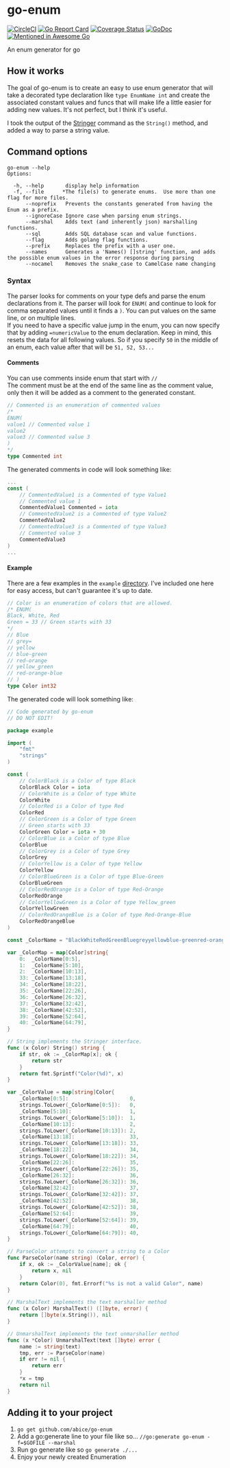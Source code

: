 # go-enum

[![CircleCI](https://circleci.com/gh/abice/go-enum.svg?style=svg&circle-token=b44c10ce16bcef76e86da801d67811a5ff71fc72)](https://circleci.com/gh/abice/go-enum)
[![Go Report Card](https://goreportcard.com/badge/github.com/abice/go-enum)](https://goreportcard.com/report/github.com/abice/go-enum)
[![Coverage Status](https://coveralls.io/repos/github/abice/go-enum/badge.svg)](https://coveralls.io/github/abice/go-enum)
[![GoDoc](https://godoc.org/github.com/abice/go-enum?status.svg)](https://godoc.org/github.com/abice/go-enum)
[![Mentioned in Awesome Go](https://awesome.re/mentioned-badge.svg)](https://github.com/avelino/awesome-go)

An enum generator for go

## How it works

The goal of go-enum is to create an easy to use enum generator that will take a decorated type declaration like `type EnumName int` and create the associated constant values and funcs that will make life a little easier for adding new values.
It's not perfect, but I think it's useful.

I took the output of the [Stringer](https://godoc.org/golang.org/x/tools/cmd/stringer) command as the `String()` method, and added a way to parse a string value.

## Command options

``` shell
go-enum --help
Options:

  -h, --help       display help information
  -f, --file      *The file(s) to generate enums.  Use more than one flag for more files.
      --noprefix   Prevents the constants generated from having the Enum as a prefix.
      --ignoreCase Ignore case when parsing enum strings.
      --marshal    Adds text (and inherently json) marshalling functions.
      --sql        Adds SQL database scan and value functions.
      --flag       Adds golang flag functions.
      --prefix     Replaces the prefix with a user one.
      --names      Generates a 'Names() []string' function, and adds the possible enum values in the error response during parsing
      --nocamel    Removes the snake_case to CamelCase name changing
```

### Syntax

The parser looks for comments on your type defs and parse the enum declarations from it.
The parser will look for `ENUM(` and continue to look for comma separated values until it finds a `)`.  You can put values on the same line, or on multiple lines.\
If you need to have a specific value jump in the enum, you can now specify that by adding `=numericValue` to the enum declaration.  Keep in mind, this resets the data for all following values.  So if you specify `50` in the middle of an enum, each value after that will be `51, 52, 53...`

#### Comments

You can use comments inside enum that start with `//`\
The comment must be at the end of the same line as the comment value, only then it will be added as a comment to the generated constant.

```go
// Commented is an enumeration of commented values
/*
ENUM(
value1 // Commented value 1
value2
value3 // Commented value 3
)
*/
type Commented int
```

The generated comments in code will look something like:

```go
...
const (
    // CommentedValue1 is a Commented of type Value1
    // Commented value 1
    CommentedValue1 Commented = iota
    // CommentedValue2 is a Commented of type Value2
    CommentedValue2
    // CommentedValue3 is a Commented of type Value3
    // Commented value 3
    CommentedValue3
)
...
```

#### Example

There are a few examples in the `example` [directory](example).
I've included one here for easy access, but can't guarantee it's up to date.

``` go
// Color is an enumeration of colors that are allowed.
/* ENUM(
Black, White, Red
Green = 33 // Green starts with 33
*/
// Blue
// grey=
// yellow
// blue-green
// red-orange
// yellow_green
// red-orange-blue
// )
type Color int32
```

The generated code will look something like:

``` go
// Code generated by go-enum
// DO NOT EDIT!

package example

import (
    "fmt"
    "strings"
)

const (
    // ColorBlack is a Color of type Black
    ColorBlack Color = iota
    // ColorWhite is a Color of type White
    ColorWhite
    // ColorRed is a Color of type Red
    ColorRed
    // ColorGreen is a Color of type Green
    // Green starts with 33
    ColorGreen Color = iota + 30
    // ColorBlue is a Color of type Blue
    ColorBlue
    // ColorGrey is a Color of type Grey
    ColorGrey
    // ColorYellow is a Color of type Yellow
    ColorYellow
    // ColorBlueGreen is a Color of type Blue-Green
    ColorBlueGreen
    // ColorRedOrange is a Color of type Red-Orange
    ColorRedOrange
    // ColorYellowGreen is a Color of type Yellow_green
    ColorYellowGreen
    // ColorRedOrangeBlue is a Color of type Red-Orange-Blue
    ColorRedOrangeBlue
)

const _ColorName = "BlackWhiteRedGreenBluegreyyellowblue-greenred-orangeyellow_greenred-orange-blue"

var _ColorMap = map[Color]string{
    0:  _ColorName[0:5],
    1:  _ColorName[5:10],
    2:  _ColorName[10:13],
    33: _ColorName[13:18],
    34: _ColorName[18:22],
    35: _ColorName[22:26],
    36: _ColorName[26:32],
    37: _ColorName[32:42],
    38: _ColorName[42:52],
    39: _ColorName[52:64],
    40: _ColorName[64:79],
}

// String implements the Stringer interface.
func (x Color) String() string {
    if str, ok := _ColorMap[x]; ok {
        return str
    }
    return fmt.Sprintf("Color(%d)", x)
}

var _ColorValue = map[string]Color{
    _ColorName[0:5]:                    0,
    strings.ToLower(_ColorName[0:5]):   0,
    _ColorName[5:10]:                   1,
    strings.ToLower(_ColorName[5:10]):  1,
    _ColorName[10:13]:                  2,
    strings.ToLower(_ColorName[10:13]): 2,
    _ColorName[13:18]:                  33,
    strings.ToLower(_ColorName[13:18]): 33,
    _ColorName[18:22]:                  34,
    strings.ToLower(_ColorName[18:22]): 34,
    _ColorName[22:26]:                  35,
    strings.ToLower(_ColorName[22:26]): 35,
    _ColorName[26:32]:                  36,
    strings.ToLower(_ColorName[26:32]): 36,
    _ColorName[32:42]:                  37,
    strings.ToLower(_ColorName[32:42]): 37,
    _ColorName[42:52]:                  38,
    strings.ToLower(_ColorName[42:52]): 38,
    _ColorName[52:64]:                  39,
    strings.ToLower(_ColorName[52:64]): 39,
    _ColorName[64:79]:                  40,
    strings.ToLower(_ColorName[64:79]): 40,
}

// ParseColor attempts to convert a string to a Color
func ParseColor(name string) (Color, error) {
    if x, ok := _ColorValue[name]; ok {
        return x, nil
    }
    return Color(0), fmt.Errorf("%s is not a valid Color", name)
}

// MarshalText implements the text marshaller method
func (x Color) MarshalText() ([]byte, error) {
    return []byte(x.String()), nil
}

// UnmarshalText implements the text unmarshaller method
func (x *Color) UnmarshalText(text []byte) error {
    name := string(text)
    tmp, err := ParseColor(name)
    if err != nil {
        return err
    }
    *x = tmp
    return nil
}

```

## Adding it to your project

1. `go get github.com/abice/go-enum`
1. Add a go:generate line to your file like so... `//go:generate go-enum -f=$GOFILE --marshal`
1. Run go generate like so `go generate ./...`
1. Enjoy your newly created Enumeration
